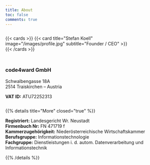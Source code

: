 ```yaml
---
title: About
toc: false
comments: true
---
```


<div style="width: 100%; overflow: hidden;">
<div style="width: 400px; float: left; padding-right: 80px; ">

{{< cards >}}
{{< card title="Stefan Koell" image="/images/profile.jpg" subtitle="Founder / CEO" >}}
{{< /cards >}}

</div>
<div style="float: left; padding-top: 10px; width: 270px;">

### code4ward GmbH  
Schwalbengasse 18A  
2514 Traiskirchen – Austria

**VAT ID:** ATU72252313  

</div>
</div>

{{% details title="More" closed="true" %}}

**Registriert:** Landesgericht Wr. Neustadt  
**Firmenbuch Nr:** FN 471719 f  
**Kammerzugehörigkeit:** Niederösterreichische Wirtschaftskammer  
**Berufsgruppe:** Informationstechnologie  
**Fachgruppe:** Dienstleistungen i. d. autom. Datenverarbeitung und Informationstechnik

{{% /details %}}
